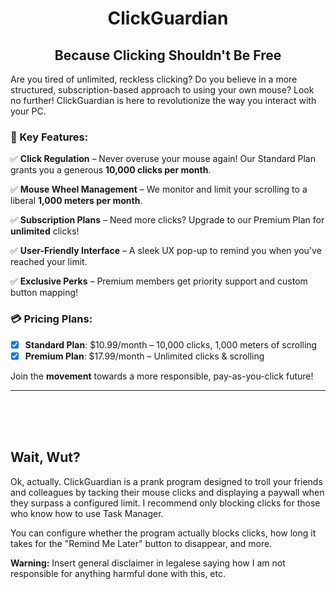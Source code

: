 <h1 align="center">ClickGuardian</h1>
<h2 align="center">Because Clicking Shouldn't Be Free</h2>

Are you tired of unlimited, reckless clicking? Do you believe in a more structured, subscription-based approach to using your own mouse? Look no further! ClickGuardian is here to revolutionize the way you interact with your PC.

### 🚀 Key Features:
✅ **Click Regulation** – Never overuse your mouse again! Our Standard Plan grants you a generous **10,000 clicks per month**.

✅ **Mouse Wheel Management** – We monitor and limit your scrolling to a liberal **1,000 meters per month**.

✅ **Subscription Plans** – Need more clicks? Upgrade to our Premium Plan for **unlimited** clicks!

✅ **User-Friendly Interface** – A sleek UX pop-up to remind you when you've reached your limit.

✅ **Exclusive Perks** – Premium members get priority support and custom button mapping!

### 💳 Pricing Plans:
- [x] **Standard Plan**: $10.99/month – 10,000 clicks, 1,000 meters of scrolling
- [x] **Premium Plan**: $17.99/month – Unlimited clicks & scrolling

Join the **movement** towards a more responsible, pay-as-you-click future!

---

<br>
<br>
<br>

## Wait, Wut?

Ok, actually. ClickGuardian is a prank program designed to troll your friends and colleagues by tacking their mouse clicks and displaying a paywall when they surpass a configured limit. I recommend only blocking clicks for those who know how to use Task Manager.

You can configure whether the program actually blocks clicks, how long it takes for the "Remind Me Later" button to disappear, and more.


**Warning:** Insert general disclaimer in legalese saying how I am not responsible for anything harmful done with this, etc.
